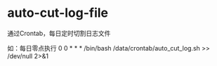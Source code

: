 # auto-cut-log-file
通过Crontab，每日定时切割日志文件

如：每日零点执行
0 0 * * * /bin/bash /data/crontab/auto_cut_log.sh >> /dev/null 2>&1
